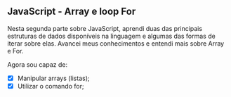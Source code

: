## JavaScript - Array e loop For

Nesta segunda parte sobre JavaScript, aprendi duas das principais estruturas de dados disponíveis na linguagem e algumas das formas de iterar sobre elas.
Avancei meus conhecimentos e entendi mais sobre Array e For.

Agora sou capaz de:
- [x] Manipular arrays (listas);
- [x] Utilizar o comando for;